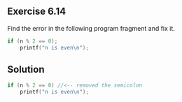 ## Exercise 6.14

Find the error in the following program fragment and fix it.

```c
if (n % 2 == 0);
    printf("n is even\n");
```

## Solution

```c
if (n % 2 == 0) //<-- removed the semicolon
    printf("n is even\n");
```